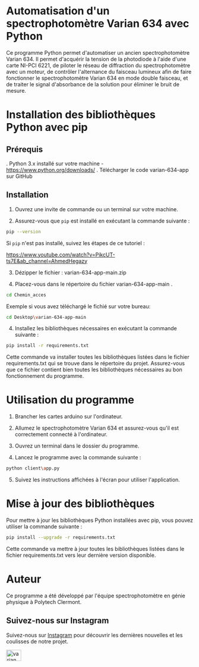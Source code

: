 # Automatisation d'un spectrophotomètre Varian 634 avec Python

Ce programme Python permet d'automatiser un ancien spectrophotomètre Varian 634. Il permet d'acquérir la tension de la photodiode à l'aide d'une carte NI-PCI 6221, de piloter le réseau de diffraction du spectrophotomètre avec un moteur, de contrôler l'alternance du faisceau lumineux afin de faire fonctionner le spectrophotomètre Varian 634 en mode double faisceau, et de traiter le signal d'absorbance de la solution pour éliminer le bruit de mesure.

# Installation des bibliothèques Python avec pip

## Prérequis
. Python 3.x installé sur votre machine - https://www.python.org/downloads/
. Télécharger le code varian-634-app sur GitHub

## Installation
1. Ouvrez une invite de commande ou un terminal sur votre machine.


2. Assurez-vous que `pip` est installé en exécutant la commande suivante :

```bash
pip --version
```

Si `pip` n'est pas installé, suivez les étapes de ce tutoriel : 

https://www.youtube.com/watch?v=PikcUT-ts7E&ab_channel=AhmedHegazy 

3. Dézipper le fichier :  varian-634-app-main.zip

4. Placez-vous dans le répertoire du fichier varian-634-app-main .

``` bash
cd Chemin_acces
```
Exemple si vous avez téléchargé le fichié sur votre bureau: 

``` bash
cd Desktop\varian-634-app-main
```


4. Installez les bibliothèques nécessaires en exécutant la commande suivante :

``` bash
pip install -r requirements.txt
```
Cette commande va installer toutes les bibliothèques listées dans le fichier requirements.txt qui se trouve dans le répertoire du projet. Assurez-vous que ce fichier contient bien toutes les bibliothèques nécessaires au bon fonctionnement du programme.

# Utilisation du programme

1. Brancher les cartes arduino sur l'ordinateur.

2. Allumez le spectrophotomètre Varian 634 et assurez-vous qu'il est correctement connecté à l'ordinateur.

3. Ouvrez un terminal dans le dossier du programme.

4. Lancez le programme avec la commande suivante :

``` bash
python client\app.py
```

5. Suivez les instructions affichées à l'écran pour utiliser l'application.



# Mise à jour des bibliothèques

Pour mettre à jour les bibliothèques Python installées avec pip, vous pouvez utiliser la commande suivante :

``` bash
pip install --upgrade -r requirements.txt
```

Cette commande va mettre à jour toutes les bibliothèques listées dans le fichier requirements.txt vers leur dernière version disponible.

# Auteur

Ce programme a été développé par l'équipe spectrophotomètre en génie physique à Polytech Clermont.

## Suivez-nous sur Instagram

Suivez-nous sur [Instagram](https://www.instagram.com/varian_634_renovation/) pour découvrir les dernières nouvelles et les coulisses de notre projet.  

<a href="https://instagram.com/varian_634_renovation" target="blank"><img align="center" src="https://raw.githubusercontent.com/rahuldkjain/github-profile-readme-generator/master/src/images/icons/Social/instagram.svg" alt="varian_634_renovation" height="30" width="40" /></a>
</p> 

